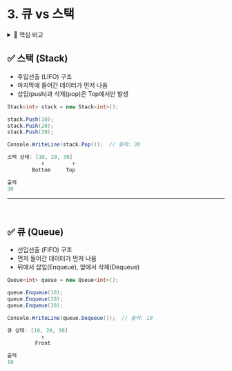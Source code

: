 # 3. 큐 vs 스택

<details>
<summary>📘 핵심 비교</summary>

| 항목 | 스택 (Stack) | 큐 (Queue) |
|------|---------------|------------|
| 구조 | LIFO (후입선출) | FIFO (선입선출) |
| 주요 연산 | push(), pop() | enqueue(), dequeue() |
| 삽입/삭제 위치 | 한쪽 끝 (Top) | 뒤에서 삽입, 앞에서 삭제 |
| 활용 예시 | 함수 호출, undo 기능 | BFS, 작업 대기열 |
| 접근 방식 | 마지막에 들어온 데이터 먼저 | 처음에 들어온 데이터 먼저 |
| 구현 자료형 | 배열, 연결 리스트 | 배열, 연결 리스트 |

</details>


## ✅ 스택 (Stack)

- 후입선출 (LIFO) 구조
- 마지막에 들어간 데이터가 먼저 나옴
- 삽입(push)과 삭제(pop)은 Top에서만 발생

```C#
Stack<int> stack = new Stack<int>();

stack.Push(10);
stack.Push(20);
stack.Push(30);

Console.WriteLine(stack.Pop());  // 출력: 30
```

```C#
스택 상태: [10, 20, 30]
           ↑         ↑
        Bottom     Top

출력
30 
```

---

<br>

## ✅ 큐 (Queue)
- 선입선출 (FIFO) 구조
- 먼저 들어간 데이터가 먼저 나옴
- 뒤에서 삽입(Enqueue), 앞에서 삭제(Dequeue)

```C#
Queue<int> queue = new Queue<int>();

queue.Enqueue(10);
queue.Enqueue(20);
queue.Enqueue(30);

Console.WriteLine(queue.Dequeue());  // 출력: 10
```

```C#
큐 상태: [10, 20, 30]
           ↑
         Front

출력
10
```

